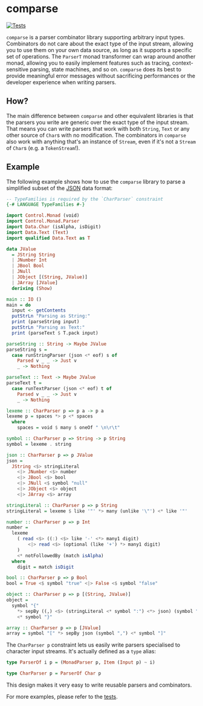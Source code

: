 # comparse

[![Tests](https://github.com/nasso/comparse/actions/workflows/tests.yml/badge.svg)](https://github.com/nasso/comparse/actions/workflows/tests.yml)

`comparse` is a parser combinator library supporting arbitrary input types.
Combinators do not care about the exact type of the input stream, allowing you
to use them on your own data source, as long as it supports a specific set of
operations. The `ParserT` monad transformer can wrap around another monad,
allowing you to easily implement features such as tracing, context-sensitive
parsing, state machines, and so on. `comparse` does its best to provide
meaningful error messages without sacrificing performances or the developer
experience when writing parsers.

## How?

The main difference between `comparse` and other equivalent libraries is that
the parsers you write are generic over the exact type of the input stream. That
means you can write parsers that work with both `String`, `Text` or any other
source of `Char`s with no modification. The combinators in `comparse` also work
with anything that's an instance of `Stream`, even if it's not a `Stream` of
`Char`s (e.g. a `TokenStream`!).

## Example

The following example shows how to use the `comparse` library to parse a
simplified subset of the [JSON](https://en.wikipedia.org/wiki/JSON) data format:

```hs
-- TypeFamilies is required by the `CharParser` constraint
{-# LANGUAGE TypeFamilies #-}

import Control.Monad (void)
import Control.Monad.Parser
import Data.Char (isAlpha, isDigit)
import Data.Text (Text)
import qualified Data.Text as T

data JValue
  = JString String
  | JNumber Int
  | JBool Bool
  | JNull
  | JObject [(String, JValue)]
  | JArray [JValue]
  deriving (Show)

main :: IO ()
main = do
  input <- getContents
  putStrLn "Parsing as String:"
  print (parseString input)
  putStrLn "Parsing as Text:"
  print (parseText $ T.pack input)

parseString :: String -> Maybe JValue
parseString s =
  case runStringParser (json <* eof) s of
    Parsed v _ _ -> Just v
    _ -> Nothing

parseText :: Text -> Maybe JValue
parseText t =
  case runTextParser (json <* eof) t of
    Parsed v _ _ -> Just v
    _ -> Nothing

lexeme :: CharParser p => p a -> p a
lexeme p = spaces *> p <* spaces
  where
    spaces = void $ many $ oneOf " \n\r\t"

symbol :: CharParser p => String -> p String
symbol = lexeme . string

json :: CharParser p => p JValue
json =
  JString <$> stringLiteral
    <|> JNumber <$> number
    <|> JBool <$> bool
    <|> JNull <$ symbol "null"
    <|> JObject <$> object
    <|> JArray <$> array

stringLiteral :: CharParser p => p String
stringLiteral = lexeme $ like '"' *> many (unlike '\"') <* like '"'

number :: CharParser p => p Int
number =
  lexeme
    ( read <$> ((:) <$> like '-' <*> many1 digit)
        <|> read <$> (optional (like '+') *> many1 digit)
    )
    <* notFollowedBy (match isAlpha)
  where
    digit = match isDigit

bool :: CharParser p => p Bool
bool = True <$ symbol "true" <|> False <$ symbol "false"

object :: CharParser p => p [(String, JValue)]
object =
  symbol "{"
    *> sepBy ((,) <$> (stringLiteral <* symbol ":") <*> json) (symbol ",")
    <* symbol "}"

array :: CharParser p => p [JValue]
array = symbol "[" *> sepBy json (symbol ",") <* symbol "]"
```

The `CharParser p` constraint lets us easily write parsers specialised to
character input streams. It's actually defined as a `type` alias:

```hs
type ParserOf i p = (MonadParser p, Item (Input p) ~ i)

type CharParser p = ParserOf Char p
```

This design makes it very easy to write reusable parsers and combinators.

For more examples, please refer to the [tests](test/Parsing.hs).

